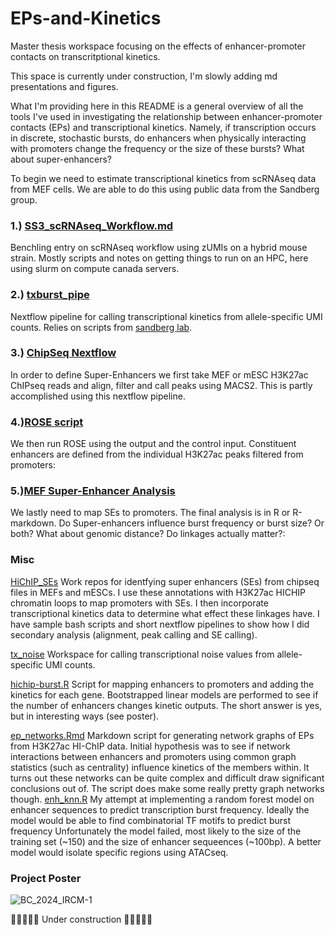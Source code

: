 # EPs-and-Kinetics
Master thesis workspace focusing on the effects of enhancer-promoter contacts on transcritptional kinetics.


This space is currently under construction, I'm slowly adding md presentations and figures. 

What I'm providing here in this README is a general overview of all the tools I've used in investigating the relationship between enhancer-promoter contacts (EPs) and transcriptional kinetics. Namely, if transcription occurs in discrete, stochastic bursts, do enhancers when physically interacting with promoters change the frequency or the size of these bursts? What about super-enhancers?

To begin we need to estimate transcriptional kinetics from scRNAseq data from MEF cells. We are able to do this using public data from the Sandberg group.
### 1.) [SS3_scRNAseq_Workflow.md](https://github.com/Benjamin-R-Clark/eps-and-kinetics-thesis/blob/main/SS3_scRNAseq_Workflow.md)
  Benchling entry on scRNAseq workflow using zUMIs on a hybrid mouse strain. Mostly scripts and notes on getting things to run on an HPC, here using slurm on compute canada servers.

### 2.) [txburst_pipe](https://github.com/Clarkvale/txburst_pipe)
  Nextflow pipeline for calling transcriptional kinetics from allele-specific UMI counts. Relies on scripts from  [sandberg lab](https://github.com/sandberg-lab/txburst).

### 3.) [ChipSeq Nextflow](https://github.com/Benjamin-R-Clark/EPs-and-Kinetics/blob/main/HiChIP_SEs/align.nf)
  In order to define Super-Enhancers we first take MEF or mESC H3K27ac ChIPseq reads and align, filter and call peaks using MACS2. This is partly accomplished using this nextflow pipeline.

### 4.)[ROSE script](https://github.com/Benjamin-R-Clark/EPs-and-Kinetics/blob/main/HiChIP_SEs/rose.sh)
  We then run ROSE using the output and the control input. Constituent enhancers are defined from the individual H3K27ac peaks filtered from promoters:

### 5.)[MEF Super-Enhancer Analysis](https://github.com/Benjamin-R-Clark/EPs-and-Kinetics/blob/main/HiChIP_SEs/MEF/mef_se.md)
  We lastly need to map SEs to promoters. The final analysis is in R or R-markdown. Do Super-enhancers influence burst frequency or burst size? Or both? What about genomic distance? Do linkages actually matter?:




### Misc
[HiChIP_SEs](https://github.com/Benjamin-R-Clark/EPs-and-Kinetics/tree/main/HiChIP_SEs)
  Work repos for identfying super enhancers (SEs) from chipseq files in MEFs and mESCs. I use these annotations with H3K27ac HICHIP chromatin loops to map promoters with SEs. I then incorporate transcriptional kinetics data to determine what effect these linkages have. I have sample bash scripts and short nextflow pipelines to show how I did secondary analysis (alignment, peak calling and SE calling). 
  
[tx_noise](https://github.com/Clarkvale/txnoise/tree/74118078493861024634fedda180b60544bd8bd4)
  Workspace for calling transcriptional noise values from allele-specific UMI counts.

[hichip-burst.R](https://github.com/Benjamin-R-Clark/EPs-and-Kinetics/blob/main/hichip/hichip-burst.R)
  Script for mapping enhancers to promoters and adding the kinetics for each gene. Bootstrapped linear models are performed to see if the number of enhancers changes kinetic outputs. The short answer is yes, but in interesting ways (see poster).

[ep_networks.Rmd](https://github.com/Benjamin-R-Clark/EPs-and-Kinetics/blob/main/hichip/ep_networks.rmd)
  Markdown script for generating network graphs of EPs from H3K27ac HI-ChIP data. Initial hypothesis was to see if network interactions between enhancers and promoters using common graph statistics (such as centrality) influence kinetics of the members   within. It turns out these networks can be quite complex and difficult draw significant conclusions out of. The script does make some really pretty graph networks though. 
[enh_knn.R](https://github.com/Benjamin-R-Clark/eps-and-kinetics-thesis/blob/main/enh_knn.R)
  My attempt at implementing a random forest model on enhancer sequences to predict transcription burst frequency. Ideally the model would be able to find combinatorial TF motifs to predict burst frequency Unfortunately the model failed, most likely to the size of the training set (~150) and the size of enhancer sequeences (~100bp). A better model would isolate specific regions using ATACseq. 

  ### Project Poster

  ![BC_2024_IRCM-1](https://github.com/user-attachments/assets/9fea9f99-5c22-40ed-9239-c7647a2d4598)

  
  🚧🚧🚧🚧🚧 Under construction 🚧🚧🚧🚧🚧
